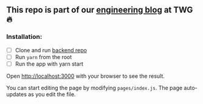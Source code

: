 This repo is part of our [engineering blog](https://thewidlarzgroup.com/blog/) at TWG :fire:
---
### Installation:

- [ ] Clone and run [backend repo](https://github.com/TheWidlarzGroup/JWTAuthBackend)
- [ ] Run `yarn` from the root
- [ ] Run the app with yarn start

Open [http://localhost:3000](http://localhost:3000) with your browser to see the result.

You can start editing the page by modifying `pages/index.js`. The page auto-updates as you edit the file.
